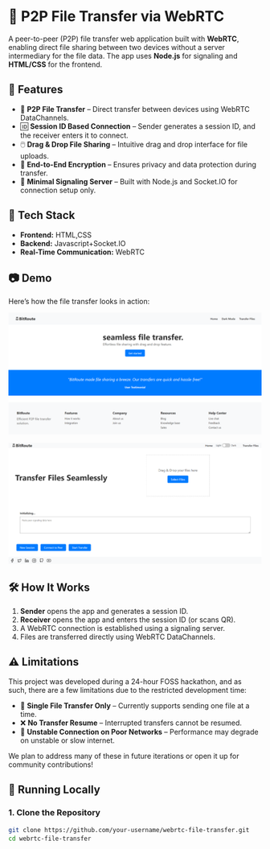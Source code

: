 # 📡 P2P File Transfer via WebRTC

A peer-to-peer (P2P) file transfer web application built with **WebRTC**, enabling direct file sharing between two devices without a server intermediary for the file data. The app uses **Node.js** for signaling and **HTML/CSS** for the frontend. 

## 🚀 Features

- 🔁 **P2P File Transfer** – Direct transfer between devices using WebRTC DataChannels.
- 🆔 **Session ID Based Connection** – Sender generates a session ID, and the receiver enters it to connect.
- 🖱️ **Drag & Drop File Sharing** – Intuitive drag and drop interface for file uploads.
- 🔐 **End-to-End Encryption** – Ensures privacy and data protection during transfer.
- 💬 **Minimal Signaling Server** – Built with Node.js and Socket.IO for connection setup only.

## 🧰 Tech Stack

- **Frontend:** HTML,CSS
- **Backend:** Javascript+Socket.IO
- **Real-Time Communication:** WebRTC

## 📷 Demo

Here’s how the file transfer looks in action:

![File Transfer Demo](Public/BitRouteDeom1.png)

![File Transfer Demo](Public/BitRouteDemo2.png)



## 🛠️ How It Works

1. **Sender** opens the app and generates a session ID.
2. **Receiver** opens the app and enters the session ID (or scans QR).
3. A WebRTC connection is established using a signaling server.
4. Files are transferred directly using WebRTC DataChannels.

## ⚠️ Limitations
This project was developed during a 24-hour FOSS hackathon, and as such, there are a few limitations due to the restricted development time:

- 📂 **Single File Transfer Only** – Currently supports sending one file at a time.
- ❌ **No Transfer Resume** – Interrupted transfers cannot be resumed.
- 📶 **Unstable Connection on Poor Networks** – Performance may degrade on unstable or slow internet.

We plan to address many of these in future iterations or open it up for community contributions!


## 🧪 Running Locally

### 1. Clone the Repository
```bash
git clone https://github.com/your-username/webrtc-file-transfer.git
cd webrtc-file-transfer

